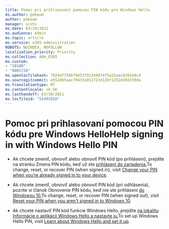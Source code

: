 ```yaml
---
title: Pomoc pri prihlasovaní pomocou PIN kódu pre Windows Hello
ms.author: pebaum
author: pebaum
manager: scotv
ms.date: 03/29/2021
ms.audience: Admin
ms.topic: article
ms.service: o365-administration
ROBOTS: NOINDEX, NOFOLLOW
localization_priority: Priority
ms.collection: Adm_O365
ms.custom:
- "10100"
- "9005720"
ms.openlocfilehash: 7924df7566fb8337913e9874f5a25aac6392e9cd
ms.sourcegitcommit: e552d65aac79433a911723412bf1252d20d3f0da
ms.translationtype: MT
ms.contentlocale: sk-SK
ms.lasthandoff: 03/30/2021
ms.locfileid: "51491918"
---
```

# <a name="help-signing-in-with-windows-hello-pin"></a><span data-ttu-id="0cd7b-102">Pomoc pri prihlasovaní pomocou PIN kódu pre Windows Hello</span><span class="sxs-lookup"><span data-stu-id="0cd7b-102">Help signing in with Windows Hello PIN</span></span>

- <span data-ttu-id="0cd7b-103">Ak chcete zmeniť, obnoviť alebo obnoviť PIN kód (po prihlásení), prejdite na stránku Zmena PIN kódu, keď už ste [prihlásení do zariadenia.](https://support.microsoft.com/windows/change-your-pin-when-you-re-already-signed-in-to-your-device-0bd2ab85-b0df-c775-7aef-1324f2114b19)</span><span class="sxs-lookup"><span data-stu-id="0cd7b-103">To change, reset, or recover PIN (when signed in), visit [Change your PIN when you’re already signed in to your device](https://support.microsoft.com/windows/change-your-pin-when-you-re-already-signed-in-to-your-device-0bd2ab85-b0df-c775-7aef-1324f2114b19).</span></span>

- <span data-ttu-id="0cd7b-104">Ak chcete zmeniť, obnoviť alebo obnoviť PIN kód (pri odhlásenia), pozrite si článok Obnovenie PIN kódu, keď nie ste prihlásení [do Windowsu 10.](https://support.microsoft.com/windows/reset-your-pin-when-you-aren-t-signed-in-to-windows-10-a386c519-3ab2-b873-1e9b-bb228a98b904)</span><span class="sxs-lookup"><span data-stu-id="0cd7b-104">To change, reset, or recover PIN (when signed out), visit [Reset your PIN when you aren't signed in to Windows 10](https://support.microsoft.com/windows/reset-your-pin-when-you-aren-t-signed-in-to-windows-10-a386c519-3ab2-b873-1e9b-bb228a98b904).</span></span>

- <span data-ttu-id="0cd7b-105">Ak chcete nastaviť PIN kód funkcie Windows Hello, prejdite [na lokalitu Informácie o aplikácii Windows Hello a nastavte ju.](https://support.microsoft.com/windows/learn-about-windows-hello-and-set-it-up-dae28983-8242-bb2a-d3d1-87c9d265a5f0)</span><span class="sxs-lookup"><span data-stu-id="0cd7b-105">To set up Windows Hello PIN, visit [Learn about Windows Hello and set it up](https://support.microsoft.com/windows/learn-about-windows-hello-and-set-it-up-dae28983-8242-bb2a-d3d1-87c9d265a5f0).</span></span>